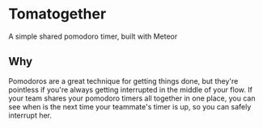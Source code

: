 # Tomatogether
A simple shared pomodoro timer, built with Meteor

## Why
Pomodoros are a great technique for getting things done, but they're pointless if you're always getting interrupted in the middle of your flow. If your team shares your pomodoro timers all together in one place, you can see when is the next time your teammate's timer is up, so you can safely interrupt her.